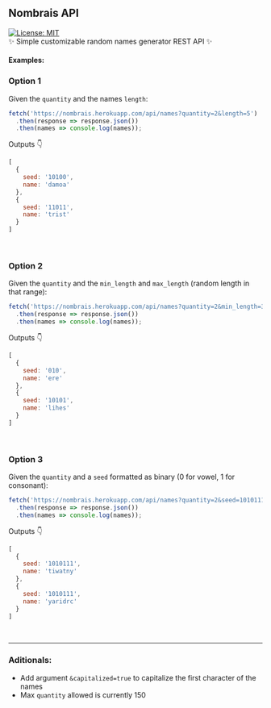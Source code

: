 ## Nombrais API
[![License: MIT](https://img.shields.io/badge/License-MIT-yellow.svg)](https://opensource.org/licenses/MIT)<br>
✨ Simple customizable random names generator REST API ✨

#### Examples:
### Option 1
Given the `quantity` and the names `length`:
```js
fetch('https://nombrais.herokuapp.com/api/names?quantity=2&length=5')
  .then(response => response.json())
  .then(names => console.log(names));

```
Outputs 👇
```js
[
  {
    seed: '10100',
    name: 'damoa'
  },
  {
    seed: '11011',
    name: 'trist'
  }
]
```
<br>

### Option 2
Given the `quantity` and the `min_length` and `max_length` (random length in that range):
```js
fetch('https://nombrais.herokuapp.com/api/names?quantity=2&min_length=3&max_length=5')
  .then(response => response.json())
  .then(names => console.log(names));

```
Outputs 👇
```js
[
  {
    seed: '010',
    name: 'ere'
  },
  {
    seed: '10101',
    name: 'lihes'
  }
]
```
<br>

### Option 3
Given the `quantity` and a `seed` formatted as binary (0 for vowel, 1 for consonant):
```js
fetch('https://nombrais.herokuapp.com/api/names?quantity=2&seed=1010111')
  .then(response => response.json())
  .then(names => console.log(names));

```
Outputs 👇
```js
[
  {
    seed: '1010111',
    name: 'tiwatny'
  },
  {
    seed: '1010111',
    name: 'yaridrc'
  }
]
```
<br>
<hr>

### Aditionals:
- Add argument `&capitalized=true` to capitalize the first character of the names
- Max `quantity` allowed is currently 150